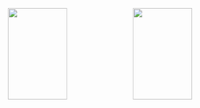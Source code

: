 
<div>
    <p align="center">
        <img height="180em" width="48%" src="https://github-readme-stats.vercel.app/api?username=QueijoQualho&show_icons=true&theme=dracula&hide_border=true">
        <img height="180em" width="48%" src="https://github-readme-stats.vercel.app/api/top-langs/?username=QueijoQualho&layout=compact&theme=dracula&hide_border=true">
    </p>
</div>



